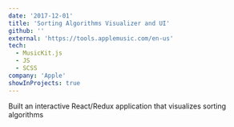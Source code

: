 ```yaml
---
date: '2017-12-01'
title: 'Sorting Algorithms Visualizer and UI'
github: ''
external: 'https://tools.applemusic.com/en-us'
tech:
  - MusicKit.js
  - JS
  - SCSS
company: 'Apple'
showInProjects: true
---
```


Built an interactive React/Redux application that visualizes sorting algorithms
